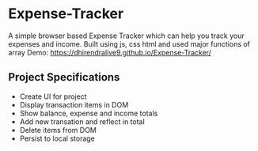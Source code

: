# Expense-Tracker


A simple browser based Expense Tracker which can help you track your expenses and income. Built using js, css html and used major functions of array 
Demo: https://dhirendralive9.github.io/Expense-Tracker/

## Project Specifications

- Create UI for project
- Display transaction items in DOM
- Show balance, expense and income totals
- Add new transation and reflect in total
- Delete items from DOM
- Persist to local storage
